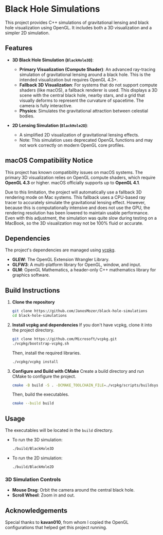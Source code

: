 # Black Hole Simulations

This project provides C++ simulations of gravitational lensing and black hole visualization using OpenGL. It includes both a 3D visualization and a simpler 2D simulation.

## Features

*   **3D Black Hole Simulation (`BlackHole3D`)**:
    *   **Primary Visualization (Compute Shader)**: An advanced ray-tracing simulation of gravitational lensing around a black hole. This is the intended visualization but requires OpenGL 4.3+.
    *   **Fallback 3D Visualization**: For systems that do not support compute shaders (like macOS), a fallback renderer is used. This displays a 3D scene with the central black hole, nearby stars, and a grid that visually deforms to represent the curvature of spacetime. The camera is fully interactive.
    *   **Physics**: Simulates the gravitational attraction between celestial bodies.

*   **2D Lensing Simulation (`BlackHole2D`)**:
    *   A simplified 2D visualization of gravitational lensing effects.
    *   Note: This simulation uses deprecated OpenGL functions and may not work correctly on modern OpenGL core profiles.

## macOS Compatibility Notice

This project has known compatibility issues on macOS systems. The primary 3D visualization relies on OpenGL compute shaders, which require **OpenGL 4.3** or higher. macOS officially supports up to **OpenGL 4.1**.

Due to this limitation, the project will automatically use a fallback 3D rendering mode on Mac systems. This fallback uses a CPU-based ray tracer to accurately simulate the gravitational lensing effect. However, because this is computationally intensive and does not use the GPU, the rendering resolution has been lowered to maintain usable performance. Even with this adjustment, the simulation was quite slow during testing on a MacBook, so the 3D visualization may not be 100% fluid or accurate.

## Dependencies

The project's dependencies are managed using [vcpkg](https://github.com/microsoft/vcpkg).
*   **GLEW**: The OpenGL Extension Wrangler Library.
*   **GLFW3**: A multi-platform library for OpenGL, window, and input.
*   **GLM**: OpenGL Mathematics, a header-only C++ mathematics library for graphics software.

## Build Instructions

1.  **Clone the repository**
    ```bash
    git clone https://github.com/JanosMozer/black-hole-simulations
    cd black-hole-simulations
    ```

2.  **Install vcpkg and dependencies**
    If you don't have vcpkg, clone it into the project directory.
    ```bash
    git clone https://github.com/Microsoft/vcpkg.git
    ./vcpkg/bootstrap-vcpkg.sh
    ```
    Then, install the required libraries.
    ```bash
    ./vcpkg/vcpkg install
    ```

3.  **Configure and Build with CMake**
    Create a build directory and run CMake to configure the project.
    ```bash
    cmake -B build -S . -DCMAKE_TOOLCHAIN_FILE=./vcpkg/scripts/buildsystems/vcpkg.cmake
    ```
    Then, build the executables.
    ```bash
    cmake --build build
    ```

## Usage

The executables will be located in the `build` directory.

*   To run the 3D simulation:
    ```bash
    ./build/BlackHole3D
    ```

*   To run the 2D simulation:
    ```bash
    ./build/BlackHole2D
    ```

### 3D Simulation Controls
*   **Mouse Drag**: Orbit the camera around the central black hole.
*   **Scroll Wheel**: Zoom in and out.

## Acknowledgements

Special thanks to **kavan010**, from whom I copied the OpenGL configurations that helped get this project running.
